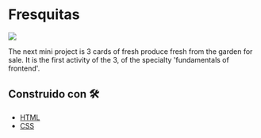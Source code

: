 # Fresquitas 
<img src="https://encrypted-tbn0.gstatic.com/images?q=tbn:ANd9GcQdXSaNJen0CpIoj7F_IVpC4l1276jnPfZ4uw&usqp=CAU">

The next mini project is 3 cards of fresh produce fresh from the garden for sale.
It is the first activity of the 3, of the specialty 'fundamentals of frontend'.


## Construido con 🛠️



* [HTML](https://developer.mozilla.org/es/docs/Web/HTML/Index) 
* [CSS](https://www.w3schools.com/cssref/)





